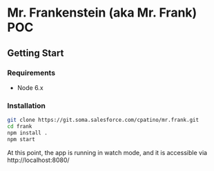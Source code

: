 # Mr. Frankenstein (aka Mr. Frank) POC

## Getting Start

### Requirements

 * Node 6.x

### Installation

```bash
git clone https://git.soma.salesforce.com/cpatino/mr.frank.git
cd frank
npm install .
npm start
```

At this point, the app is running in watch mode, and it is accessible via http://localhost:8080/
